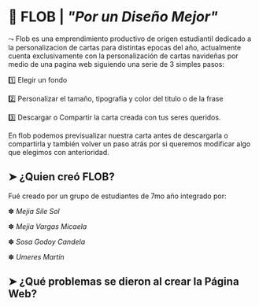 
# 🦥 FLOB    |    *"Por un Diseño Mejor"*



⤳ Flob es una emprendimiento productivo de origen estudiantil dedicado a la personalizacion de cartas para distintas epocas del año, actualmente cuenta exclusivamente con la personalización de cartas navideñas por medio de una pagina web siguiendo una serie de 3 simples pasos:


1️⃣ Elegir un fondo

2️⃣ Personalizar el tamaño, tipografia y color del titulo o de la frase

3️⃣ Descargar o Compartir la carta creada con tus seres queridos.


En flob podemos previsualizar nuestra carta antes de descargarla o compartirla y también volver un paso atrás por si queremos modificar algo que elegimos con anterioridad.

##  ➤  ¿Quien creó FLOB?
Fué creado por un grupo de estudiantes de 7mo año integrado por:


✽   *Mejia Sile Sol*

✽   *Mejia Vargas Micaela*

✽   *Sosa Godoy Candela*

✽   *Umeres Martin*

## ➤ ¿Qué problemas se dieron al crear la Página Web?
